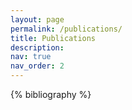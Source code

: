 ```yaml
---
layout: page
permalink: /publications/
title: Publications
description:
nav: true
nav_order: 2
---
```


<div class="publications">
  {% bibliography %}
</div>


